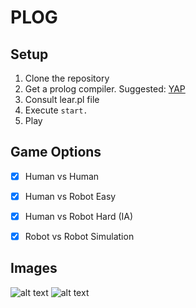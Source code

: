 # PLOG

## Setup

1. Clone the repository
2. Get a prolog compiler. Suggested: [YAP](https://www.dcc.fc.up.pt/~vsc/Yap/)
3. Consult lear.pl file
4. Execute `start.`
5. Play

## Game Options

- [X] Human vs Human
- [X] Human vs Robot Easy
- [X] Human vs Robot Hard (IA)
- [X] Robot vs Robot Simulation


## Images
![alt text](https://github.com/Marko50/PLOG/blob/master/LearProject/Selec%C3%A7%C3%A3o_023.png)
![alt text](https://github.com/Marko50/PLOG/blob/master/LearProject/Selec%C3%A7%C3%A3o_022.png)

